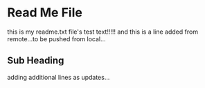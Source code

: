 # Read Me File
this is my readme.txt file's test text!!!!!
and this is a line added from remote...to be pushed from local...

## Sub Heading
adding additional lines as updates...